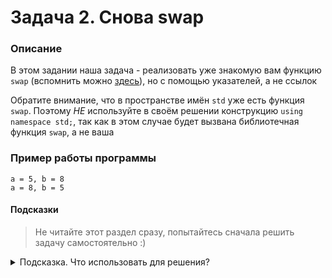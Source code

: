 # Задача 2. Снова swap

### Описание
В этом задании наша задача - реализовать уже знакомую вам функцию `swap` (вспомнить можно [здесь](../../1.7/02)), но с помощью указателей, а не ссылок

Обратите внимание, что в пространстве имён `std` уже есть функция `swap`. Поэтому *НЕ* используйте в своём решении конструкцию `using namespace std;`, так как в этом случае будет вызвана библиотечная функция `swap`, а не ваша

### Пример работы программы
```
a = 5, b = 8
a = 8, b = 5
```
#### Подсказки

> Не читайте этот раздел сразу, попытайтесь сначала решить задачу самостоятельно :)

<details>

<summary>Подсказка. Что использовать для решения?</summary>

Для того, чтобы функция  `swap`  могла изменять значения в тех переменных, которые в неё передали, вы должны передать в функцию не сами переменные, а указатели на них. Внутри функции нужно применить к указателям операцию разыменования (`*`)

Для вывода на консоль использовать  `std::cout`

</details>
